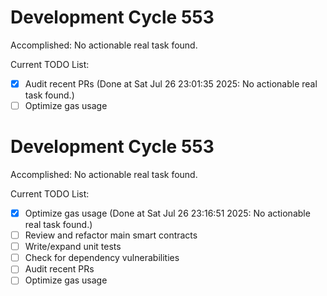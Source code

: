 # Development Cycle 553

Accomplished: No actionable real task found.

Current TODO List:

- [x] Audit recent PRs  (Done at Sat Jul 26 23:01:35 2025: No actionable real task found.)
- [ ] Optimize gas usage

# Development Cycle 553

Accomplished: No actionable real task found.

Current TODO List:

- [x] Optimize gas usage  (Done at Sat Jul 26 23:16:51 2025: No actionable real task found.)
- [ ] Review and refactor main smart contracts
- [ ] Write/expand unit tests
- [ ] Check for dependency vulnerabilities
- [ ] Audit recent PRs
- [ ] Optimize gas usage